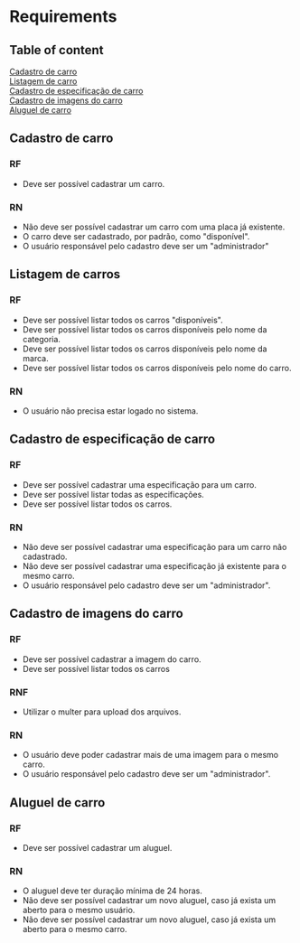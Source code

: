# Requirements

## Table of content
[Cadastro de carro](cadastro-de-carro) <br/>
[Listagem de carro](listagem-de-carro) <br/>
[Cadastro de especificação de carro](cadastro-de-especificação-de-carro) <br/>
[Cadastro de imagens do carro](cadastro-de-imagens-do-carro) <br/>
[Aluguel de carro](aluguel-de-carro) <br />

## Cadastro de carro
### RF
* Deve ser possível cadastrar um carro.
### RN
* Não deve ser possível cadastrar um carro com uma placa já existente.
* O carro deve ser cadastrado, por padrão, como "disponível".
* O usuário responsável pelo cadastro deve ser um "administrador"

## Listagem de carros
### RF
*  Deve ser possível listar todos os carros "disponíveis".
*  Deve ser possível listar todos os carros disponíveis pelo nome da categoria.
*  Deve ser possível listar todos os carros disponíveis pelo nome da marca.
*  Deve ser possível listar todos os carros disponíveis pelo nome do carro.
### RN
* O usuário não precisa estar logado no sistema.

## Cadastro de especificação de carro
### RF
* Deve ser possível cadastrar uma especificação para um carro.
* Deve ser possível listar todas as especificações.
* Deve ser possível listar todos os carros.
### RN
* Não deve ser possível cadastrar uma especificação para um carro não cadastrado.
* Não deve ser possível cadastrar uma especificação já existente para o mesmo carro.
*  O usuário responsável pelo cadastro deve ser um "administrador".

## Cadastro de imagens do carro
### RF
* Deve ser possível cadastrar a imagem do carro.
* Deve ser possível listar todos os carros
### RNF
* Utilizar o multer para upload dos arquivos.
### RN
* O usuário deve poder cadastrar mais de uma imagem para o mesmo carro.
* O usuário responsável pelo cadastro deve ser um "administrador".

## Aluguel de carro
### RF
* Deve ser possível cadastrar um aluguel. 
### RN
* O aluguel deve ter duração mínima de 24 horas.
* Não deve ser possível cadastrar um novo aluguel, caso já exista um aberto para o mesmo usuário.
* Não deve ser possível cadastrar um novo aluguel, caso já exista um aberto para o mesmo carro.